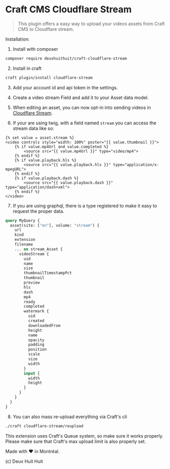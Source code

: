 # Craft CMS Cloudflare Stream

> This plugin offers a easy way to upload your videos assets from Craft CMS to Cloudflare stream.

Installation:

1) Install with composer

```sh
composer require deuxhuithuit/craft-cloudflare-stream
```

2) Install in craft

```sh
craft plugin/install cloudflare-stream
```

3) Add your account id and api token in the settings.

4) Create a video stream Field and add it to your Asset data model.

5) When editing an asset, you can now opt-in into sending videos in
[Cloudflare Stream](https://www.cloudflare.com/products/cloudflare-stream/).

6) If your are using twig, with a field named `stream` you can access the stream data like so:

```twig
{% set value = asset.stream %}
<video controls style="width: 100%" poster="{{ value.thumbnail }}">
    {% if value.mp4Url and value.completed %}
        <source src="{{ value.mp4Url }}" type="video/mp4">
    {% endif %}
    {% if value.playback.hls %}
        <source src="{{ value.playback.hls }}" type="application/x-mpegURL">
    {% endif %}
    {% if value.playback.dash %}
        <source src="{{ value.playback.dash }}" type="application/dash+xml">
    {% endif %}
</video>
```

7) If you are using graphql, there is a type registered to make it easy to request the proper data.

```graphql
query MyQuery {
  asset(site: ["en"], volume: "stream") {
    url
    kind
    extension
    filename
    ... on stream_Asset {
      videoStream {
        uid
        name
        size
        thumbnailTimestampPct
        thumbnail
        preview
        hls
        dash
        mp4
        ready
        completed
        watermark {
          uid
          created
          downloadedFrom
          height
          name
          opacity
          padding
          position
          scale
          size
          width
        }
        input {
          width
          height
        }
      }
    }
  }
}
```

8) You can also mass re-upload everything via Craft's cli

```sh
./craft cloudflare-stream/reupload
```

This extension uses Craft's Queue system, so make sure it works properly.
Please make sure that Craft's max upload limit is also properly set.

Made with ❤️ in Montréal.

(c) Deux Huit Huit
